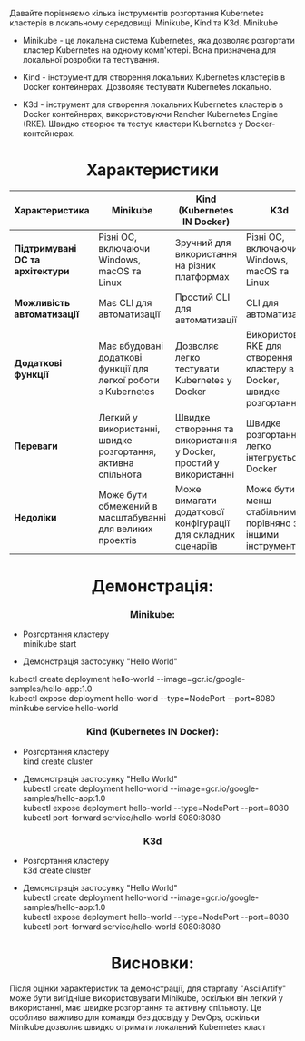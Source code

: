 Давайте порівняємо кілька інструментів розгортання Kubernetes кластерів в локальному середовищі. Minikube, Kind та K3d.
Minikube

- Minikube - це локальна система Kubernetes, яка дозволяє розгортати кластер Kubernetes на одному комп'ютері. Вона призначена для локальної розробки та тестування.

- Kind - інструмент для створення локальних Kubernetes кластерів в Docker контейнерах. Дозволяє тестувати Kubernetes локально.

- K3d - інструмент для створення локальних Kubernetes кластерів в Docker контейнерах, використовуючи Rancher Kubernetes Engine (RKE). Швидко створює та тестує кластери Kubernetes у Docker-контейнерах.

# <center>Характеристики</center>

| Характеристика               | Minikube                                                | Kind (Kubernetes IN Docker)                             | K3d                                                     |
|------------------------------|---------------------------------------------------------|--------------------------------------------------------|---------------------------------------------------------|
| **Підтримувані ОС та архітектури** | Різні ОС, включаючи Windows, macOS та Linux             | Зручний для використання на різних платформах           | Різні ОС, включаючи Windows, macOS та Linux               |
| **Можливість автоматизації**    | Має CLI для автоматизації                                | Простий CLI для автоматизації                           | CLI для автоматизації                                      |
| **Додаткові функції**           | Має вбудовані додаткові функції для легкої роботи з Kubernetes | Дозволяє легко тестувати Kubernetes у Docker           | Використовує RKE для створення кластеру в Docker, швидке розгортання |
| **Переваги** | Легкий у використанні, швидке розгортання, активна спільнота | Швидке створення та використання у Docker, простий у використанні | Швидке розгортання, легко інтегрується з Docker |
| **Недоліки** | Може бути обмежений в масштабуванні для великих проектів | Може вимагати додаткової конфігурації для складних сценаріїв | Може бути менш стабільним порівняно з іншими інструментами |

# <center>Демонстрація:</center>

### <center>Minikube:</center>
- Розгортання кластеру  
minikube start

- Демонстрація застосунку "Hello World"

kubectl create deployment hello-world --image=gcr.io/google-samples/hello-app:1.0  
kubectl expose deployment hello-world --type=NodePort --port=8080  
minikube service hello-world  
### <center>Kind (Kubernetes IN Docker):</center>  
- Розгортання кластеру  
kind create cluster

- Демонстрація застосунку "Hello World"  
kubectl create deployment hello-world --image=gcr.io/google-samples/hello-app:1.0  
kubectl expose deployment hello-world --type=NodePort --port=8080  
kubectl port-forward service/hello-world 8080:8080  
### <center>K3d</center>   
- Розгортання кластеру  
k3d create cluster

- Демонстрація застосунку "Hello World"  
kubectl create deployment hello-world --image=gcr.io/google-samples/hello-app:1.0  
kubectl expose deployment hello-world --type=NodePort --port=8080  
kubectl port-forward service/hello-world 8080:8080  
# <center>Висновки:</center>  
Після оцінки характеристик та демонстрації, для стартапу "AsciiArtify" може бути вигідніше використовувати Minikube, оскільки він легкий у використанні, має швидке розгортання та активну спільноту. Це особливо важливо для команди без досвіду у DevOps, оскільки Minikube дозволяє швидко отримати локальний Kubernetes класт


